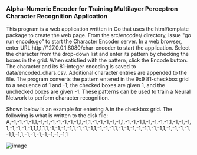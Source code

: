 <h3>Alpha-Numeric Encoder for Training Multilayer Perceptron Character Recognition Application </h3>

<p>
This program is a web application written in Go that uses the html/template package to create the web page.  From the src/encoder/ directory, issue "go run encode.go" to start the Character Encoder server.
In a web browser, enter URL http://127.0.0.1:8080/char-encoder to start the application.  Select the character from the drop-down list and enter its pattern by checking the boxes in the grid.  When satisfied with
the pattern, click the Encode button.  The character and its 81-integer encoding is saved to data/encoded_chars.csv.  Additional character entries are appended to the file.  The program converts the pattern entered
in the 9x9 81-checkbox grid to a sequence of 1 and -1; the checked boxes are given 1, and the unchecked boxes are given -1.  These patterns can be used to train a Neural Network to perform character recognition. 
</p>

<p>Shown below is an example for entering A in the checkbox grid.  The following is what is written to the disk file:
A,-1,-1,-1,-1,1,-1,-1,-1,-1,-1,-1,-1,1,-1,1,-1,-1,-1,-1,-1,1,-1,-1,-1,1,-1,-1,-1,-1,1,-1,-1,-1,1,-1,-1,-1,-1,1,1,1,1,1,-1,-1,-1,-1,1,-1,-1,-1,1,-1,-1,-1,1,-1,-1,-1,-1,-1,1,-1,-1,1,-1,-1,-1,-1,-1,1,-1,1,-1,-1,-1,-1,-1,-1,-1,1
</p>

![image](https://github.com/thomasteplick/char-encoder/assets/117768679/a22f862b-63bb-4aaa-9b3e-33a288fa5223)

